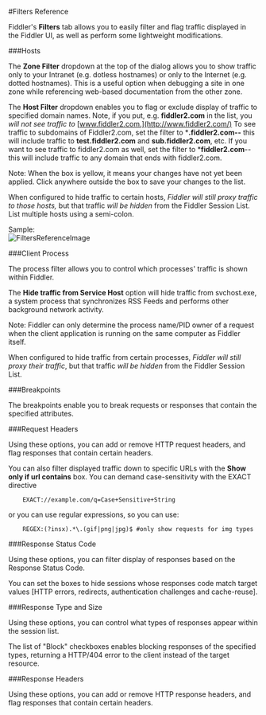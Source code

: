 <!-- http://fiddler2.com/Fiddler2/help/Filters.asp -->

#Filters Reference

Fiddler's **Filters** tab allows you to easily filter and flag traffic displayed in the Fiddler UI, as well as perform some lightweight modifications.

###Hosts

The **Zone Filter** dropdown at the top of the dialog allows you to show traffic only to your Intranet (e.g. dotless hostnames) or only to the Internet (e.g. dotted hostnames). This is a useful option when debugging a site in one zone while referencing web-based documentation from the other zone.

The **Host Filter** dropdown enables you to flag or exclude display of traffic to specified domain names. Note, if you put, e.g. **fiddler2.com** in the list, you *will not see traffic to* [www.fiddler2.com.](http://www.fiddler2.com/) To see traffic to subdomains of Fiddler2.com, set the filter to ***.fiddler2.com--** this will include traffic to **test.fiddler2.com** and **sub.fiddler2.com**, etc. If you want to see traffic to fiddler2.com as well, set the filter to ***fiddler2.com**--this will include traffic to any domain that ends with fiddler2.com.

Note: When the box is yellow, it means your changes have not yet been applied. Click anywhere outside the box to save your changes to the list.

When configured to hide traffic to certain hosts, *Fiddler will still proxy traffic to those hosts,* but that traffic *will be hidden* from the Fiddler Session List. List multiple hosts using a semi-colon.

Sample:  
![FiltersReferenceImage](~/images/FiltersReferenceSample)

###Client Process

The process filter allows you to control which processes' traffic is shown within Fiddler. 

The **Hide traffic from Service Host** option will hide traffic from svchost.exe, a system process that synchronizes RSS Feeds and performs other background network activity.

Note: Fiddler can only determine the process name/PID owner of a request when the client application is running on the same computer as Fiddler itself.

When configured to hide traffic from certain processes, *Fiddler will still proxy their traffic*, but that traffic *will be hidden* from the Fiddler Session List.

###Breakpoints

The breakpoints enable you to break requests or responses that contain the specified attributes.

###Request Headers

Using these options, you can add or remove HTTP request headers, and flag responses that contain certain headers.

You can also filter displayed traffic down to specific URLs with the **Show only if url contains** box. You can demand case-sensitivity with the EXACT directive

		EXACT://example.com/q=Case+Sensitive+String 

or you can use regular expressions, so you can use:

		REGEX:(?insx).*\.(gif|png|jpg)$ #only show requests for img types

###Response Status Code

Using these options, you can filter display of responses based on the Response Status Code.

You can set the boxes to hide sessions whose responses code match target values [HTTP errors, redirects, authentication challenges and cache-reuse].

###Response Type and Size

Using these options, you can control what types of responses appear within the session list.

The list of "Block" checkboxes enables blocking responses of the specified types, returning a HTTP/404 error to the client instead of the target resource.

###Response Headers

Using these options, you can add or remove HTTP response headers, and flag responses that contain certain headers.